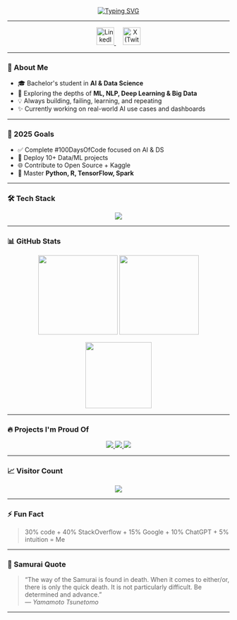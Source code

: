 <!--💬 Animated Typing Greeting -->
<p align="center">
  <a href="https://github.com/vaibhavsss">
    <img src="https://readme-typing-svg.demolab.com?font=Fira+Code&weight=500&size=22&pause=1000&center=true&vCenter=true&width=435&lines=Namaste+🙏+I'm+Vaibhav+Shewale;AI+%26+Data+Science+Enthusiast;Lifelong+Learner+%26+Tech+Explorer" alt="Typing SVG" />
  </a>
</p>

---

<!--🌐 Social Media -->
<p align="center">
  <a href="https://www.linkedin.com/in/vaibhav-shewale01/" target="_blank">
    <img src="https://skillicons.dev/icons?i=linkedin" height="40" alt="LinkedIn" />
  </a>
  &nbsp;&nbsp;&nbsp;
  <a href="https://x.com/VladNoxAeterna" target="_blank">
    <img src="https://skillicons.dev/icons?i=twitter" height="40" alt="X (Twitter)" />
  </a>
</p>

---

### 👋 About Me

- 🎓 Bachelor's student in **AI & Data Science**  
- 🤖 Exploring the depths of **ML, NLP, Deep Learning & Big Data**  
- 💡 Always building, failing, learning, and repeating  
- ✨ Currently working on real-world AI use cases and dashboards  

---

### 🚀 2025 Goals

- ✅ Complete #100DaysOfCode focused on AI & DS  
- 🚀 Deploy 10+ Data/ML projects  
- 🌐 Contribute to Open Source + Kaggle  
- 🧠 Master **Python, R, TensorFlow, Spark**

---

### 🛠️ Tech Stack

<p align="center">
  <img src="https://skillicons.dev/icons?i=python,r,java,js,tensorflow,mysql,mongodb,git,github,docker" />
</p>

---

### 📊 GitHub Stats

<p align="center">
  <img src="https://github-readme-stats.vercel.app/api?username=vaibhavsss&show_icons=true&theme=tokyonight&rank_icon=github" height="180"/>
  <img src="https://github-readme-streak-stats.herokuapp.com/?user=vaibhavsss&theme=tokyonight" height="180"/>
</p>

<p align="center">
  <img src="https://github-readme-stats.vercel.app/api/top-langs/?username=vaibhavsss&layout=compact&theme=tokyonight" height="150"/>
</p>

---

### 🔥 Projects I'm Proud Of

<p align="center">
  <a href="https://github.com/vaibhavsss/AI-Project-Repo">
    <img src="https://github-readme-stats.vercel.app/api/pin/?username=vaibhavsss&repo=AI-Project-Repo&theme=tokyonight" />
  </a>
  <a href="https://github.com/vaibhavsss/Data-Science-Kit">
    <img src="https://github-readme-stats.vercel.app/api/pin/?username=vaibhavsss&repo=Data-Science-Kit&theme=tokyonight" />
  </a>
  <a href="https://github.com/vaibhavsss/Churn-Prediction">
    <img src="https://github-readme-stats.vercel.app/api/pin/?username=vaibhavsss&repo=Churn-Prediction&theme=tokyonight" />
  </a>
</p>

---

### 📈 Visitor Count

<p align="center">
  <img src="https://profile-counter.glitch.me/vaibhavsss/count.svg" />
</p>

---

### ⚡ Fun Fact

> 30% code + 40% StackOverflow + 15% Google + 10% ChatGPT + 5% intuition = Me

---

### 🥷 Samurai Quote

> “The way of the Samurai is found in death. When it comes to either/or, there is only the quick death. It is not particularly difficult. Be determined and advance.”  
> — *Yamamoto Tsunetomo*

---
